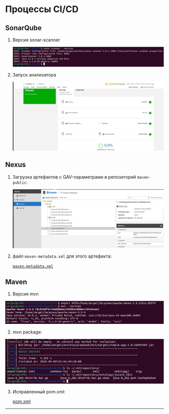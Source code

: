 # Процессы CI/CD

## SonarQube

1. Версия sonar-scanner
   
    ![1](https://github.com/RziankinS/devops-netology/blob/367ac492d740c0c0c36a785aba3d3af43456c650/screen/sonar%20--version.png)
   
2. Запуск анализатора
   
    ![2](https://github.com/RziankinS/devops-netology/blob/367ac492d740c0c0c36a785aba3d3af43456c650/screen/%D0%A1%D0%BD%D0%B8%D0%BC%D0%BE%D0%BA%20%D1%8D%D0%BA%D1%80%D0%B0%D0%BD%D0%B0%20%D0%BE%D1%82%202024-04-09%2016-30-51.png)

## Nexus

1. Загрузка артефактов с GAV-параметрами в репозиторий `maven-public`:

    ![3](https://github.com/RziankinS/devops-netology/blob/367ac492d740c0c0c36a785aba3d3af43456c650/screen/maven-releases.png)
   
2. файл `maven-metadata.xml` для этого артефекта:
   
    [`maven-metadata.xml`](https://github.com/RziankinS/dev/blob/4ef5357f3ac4e43095858dafc29c78e6850fcf28/ci-03/maven-metadata.xml)


## Maven

1. Версия mvn

  ![4](https://github.com/RziankinS/devops-netology/blob/1b59c32bf4eb7de53332e81cbc12fda61c5900b3/screen/%D0%A1%D0%BD%D0%B8%D0%BC%D0%BE%D0%BA%20%D1%8D%D0%BA%D1%80%D0%B0%D0%BD%D0%B0%20%D0%BE%D1%82%202024-04-09%2023-32-37.png)

2. mvn package:
   
  ![5](https://github.com/RziankinS/devops-netology/blob/1b59c32bf4eb7de53332e81cbc12fda61c5900b3/screen/%D0%A1%D0%BD%D0%B8%D0%BC%D0%BE%D0%BA%20%D1%8D%D0%BA%D1%80%D0%B0%D0%BD%D0%B0%20%D0%BE%D1%82%202024-04-09%2022-47-31.png)

3. Исправленный pom.xml:
   
   [pom.xml](https://github.com/RziankinS/dev/blob/0ede32c99cc98d50d49e96b5938616a49d939954/ci-03/pom.xml)  
 
---
